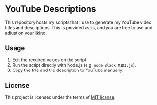 # YouTube Descriptions

This repository hosts my scripts that I use to generate my YouTube video titles and descriptions. This is provided as-is, and you are free to use and adjust on your liking.

## Usage

1. Edit the required values on the script.
2. Run the script directly with Node.js (e.g. `node Black MIDI.js`).
3. Copy the title and the description to YouTube manually.

## License

This project is licensed under the terms of [MIT license](LICENSE).